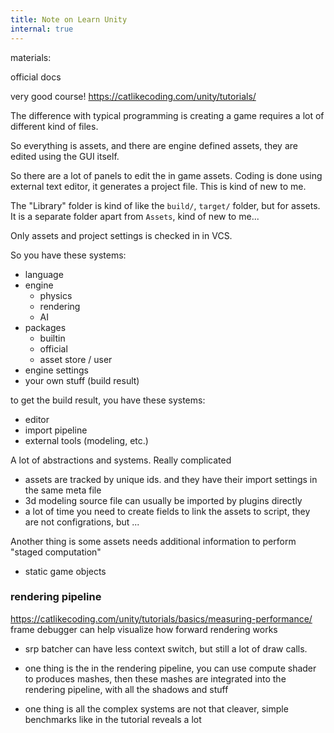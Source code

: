 ```yaml
---
title: Note on Learn Unity
internal: true
---
```




materials:

official docs

very good course! https://catlikecoding.com/unity/tutorials/

The difference with typical programming is creating a game requires a lot of different kind of files.

So everything is assets, and there are engine defined assets, they are edited using the GUI itself.

So there are a lot of panels to edit the in game assets. Coding is done using external text editor, it generates a project file. This is kind of new to me.

The "Library" folder is kind of like the `build/`, `target/` folder, but for assets. It is a separate folder apart from `Assets`, kind of new to me...

Only assets and project settings is checked in in VCS.

So you have these systems:

* language
* engine
  * physics
  * rendering
  * AI
* packages
  * builtin
  * official
  * asset store / user
* engine settings
* your own stuff (build result)

to get the build result, you have these systems:

* editor
* import pipeline
* external tools (modeling, etc.)

A lot of abstractions and systems. Really complicated

* assets are tracked by unique ids. and they have their import settings in the same meta file
* 3d modeling source file can usually be imported by plugins directly
* a lot of time you need to create fields to link the assets to script, they are not configrations, but ...

Another thing is some assets needs additional information to perform "staged computation"
* static game objects

### rendering pipeline

https://catlikecoding.com/unity/tutorials/basics/measuring-performance/ frame debugger can help visualize how forward rendering works

* srp batcher can have less context switch, but still a lot of draw calls.

* one thing is the in the rendering pipeline, you can use compute shader to produces mashes, then these mashes are integrated into the rendering pipeline, with all the shadows and stuff
* one thing is all the complex systems are not that cleaver, simple benchmarks like in the tutorial reveals a lot